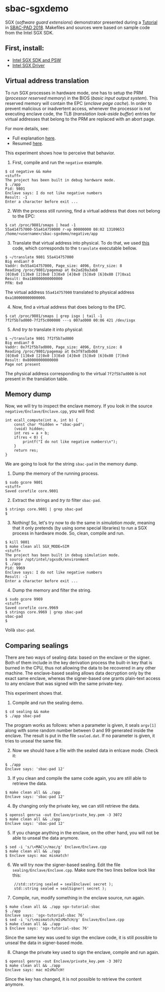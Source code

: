 # sbac-sgxdemo

SGX (_software guard extensions_) demonstrator presented during a [Tutorial](https://graal.ens-lyon.fr/sbac-pad/index.php/call-for-tutorials) in [SBAC-PAD 2018](https://graal.ens-lyon.fr/sbac-pad/). Makefiles and sources were based on sample code from the Intel SGX SDK.

## First, install:

- [Intel SGX SDK and PSW](https://github.com/intel/linux-sgx)
- [Intel SGX Driver](https://github.com/intel/linux-sgx-driver)

## Virtual address translation

To run SGX processes in hardware mode, one has to setup the PRM (_processor reserved memory_) in the BIOS (_basic input output system_). This reserved memory will contain the EPC (_enclave page cache_). In order to prevent malicious or inadvertent access, whenever the processor is not executing enclave code, the TLB (_translation look-aside buffer_) entries for virtual addresses that belong to the PRM are replaced with an abort page.

For more details, see:
- Full explanation [here](https://eprint.iacr.org/2016/086.pdf). 
- Resumed [here](https://insujang.github.io/2017-04-03/intel-sgx-protection-mechanism/).

This experiment shows how to perceive that behavior.

1. First, compile and run the `negative` example.
```
$ cd negative && make
<stuff>
The project has been built in debug hardware mode.
$ ./app
Pid: 9801
Enclave says: I do not like negative numbers
Result: -1
Enter a character before exit ...
```

2. With the process still running, find a virtual address that does not belong to the EPC:
```
$ cat /proc/9801/smaps | head -1
55a414757000-55a414759000 r-xp 00000000 08:02 13109653 /home/<username>/sbac-sgxdemo/negative/app
```

3. Translate that virtual address into physical. To do that, we used [this](http://fivelinesofcode.blogspot.com/2014/03/how-to-translate-virtual-to-physical.html) code, which corresponds to the `translate` executable bellow.

```
$ ~/translate 9801 55a414757000
Big endian? 0
Vaddr: 0x55a414757000, Page_size: 4096, Entry_size: 8
Reading /proc/9801/pagemap at 0x2ad20a3ab8
[0]0x0 [1]0x0 [2]0x0 [3]0x0 [4]0x0 [5]0x0 [6]0x80 [7]0xa1 
Result: 0xa180000000000000
PFN: 0x0
```

The virtual address `55a414757000` translated to physical address `0xa180000000000000`.

4. Now, find a virtual address that does belong to the EPC.
```
$ cat /proc/9801/smaps | grep isgx | tail -1
7f2f5b7ad000-7f2f5c000000 ---s 007ad000 00:06 421 /dev/isgx
```

5. And _try to_ translate it into physical:
```
$ ~/translate 9801 7f2f5b7ad000
Big endian? 0
Vaddr: 0x7f2f5b7ad000, Page_size: 4096, Entry_size: 8
Reading /proc/9801/pagemap at 0x3f97adbd68
[0]0x0 [1]0x0 [2]0x0 [3]0x0 [4]0x0 [5]0x0 [6]0x80 [7]0x0 
Result: 0x80000000000000
Page not present
```

The physical address corresponding to the virtual `7f2f5b7ad000` is not present in the translation table.

## Memory dump

Now, we will try to inspect the enclave memory. If you look in the source `negative/Enclave/Enclave.cpp`, you will find:

```
int ecall_compute(int a, int b) {
    const char *hidden = "sbac-pad";
    (void) hidden;
    int res = a + b;
    if(res < 0) {
        printf("I do not like negative numbers\n");
    }
    return res;
}
```

We are going to look for the string `sbac-pad` in the memory dump.

1. Dump the memory of the running process.
```
$ sudo gcore 9801
<stuff>
Saved corefile core.9801
```

2. Extract the strings and _try to_ filter `sbac-pad`.
```
$ strings core.9801 | grep sbac-pad
$
```

3. Nothing! So, let's try now to do the same in _simulation mode_, meaning that it only pretends (by using some special libraries) to run a SGX process in hardware mode. So, clean, compile and run.
```
$ kill 9801
$ make clean all SGX_MODE=SIM
<stuff>
The project has been built in debug simulation mode.
$ source /opt/intel/sgxsdk/environment
$ ./app
Pid: 9969
Enclave says: I do not like negative numbers
Result: -1
Enter a character before exit ...
```

4. Dump the memory and filter the string.  
```
$ sudo gcore 9969
<stuff>
Saved corefile core.9969
$ strings core.9969 | grep sbac-pad
sbac-pad
$ 
```

Voilà `sbac-pad`.

## Comparing sealings

There are two ways of sealing data: based on the enclave or the signer. Both of them include in the key derivation process the built-in key that is burned in the CPU, thus not allowing the data to be recovered in any other machine. The enclave-based sealing allows data decryption only by the exact same enclave, whereas the signer-based one grants plain-text access to any enclave that was signed with the same private-key.

This experiment shows that.

1. Compile and run the sealing demo.
```
$ cd sealing && make
$ ./app sbac-pad
``` 

The program works as follows: when a parameter is given, it seals `argv[1]` along with some random number between 0 and 99 generated inside the enclave. The result is put in the file `sealed.dat`. If no parameter is given, it tries to unseal the same file.

2. Now we should have a file with the sealed data in enlcave mode. Check it:
```
$ ./app
Enclave says: 'sbac-pad 12'
```

3. If you clean and compile the same code again, you are still able to retrieve the data.
```
$ make clean all && ./app
Enclave says: 'sbac-pad 12'
```

4. By changing only the private key, we can still retrieve the data.
```
$ openssl genrsa -out Enclave/private_key.pem -3 3072
$ make clean all && ./app
Enclave says: 'sbac-pad 12'
```

5. If you change anything in the enclave, on the other hand, you will not be able to unseal the data anymore.
```
$ sed -i 's/\<MAC\>/mac/g' Enclave/Enclave.cpp
$ make clean all && ./app
$ Enclave says: mac mismatch!
```

6. We will try now the signer-based sealing. Edit the file `sealing/Enclave/Enclave.cpp`. Make sure the two lines bellow look like this:
```
    //std::string sealed = sealEnclave( secret );
    std::string sealed = sealSigner( secret );
```

7. Compile, run, modify something in the enclave source, run again.
```
$ make clean all && ./app sgx-tutorial-sbac
$ ./app 
Enclave says: 'sgx-tutorial-sbac 76'
$ sed -i 's/\<mismatch/mIsMaTcH/g' Enclave/Enclave.cpp
$ make clean all && ./app
$ Enclave says: 'sgx-tutorial-sbac 76'
```

Since the same key was used to sign the enclave code, it is still possible to unseal the data in signer-based mode.

8. Change the private key used to sign the enclave, compile and run again.
```
$ openssl genrsa -out Enclave/private_key.pem -3 3072
$ make clean all && ./app
Enclave says: mac mIsMaTcH!
```

Since the key has changed, it is not possible to retrieve the content anymore.

